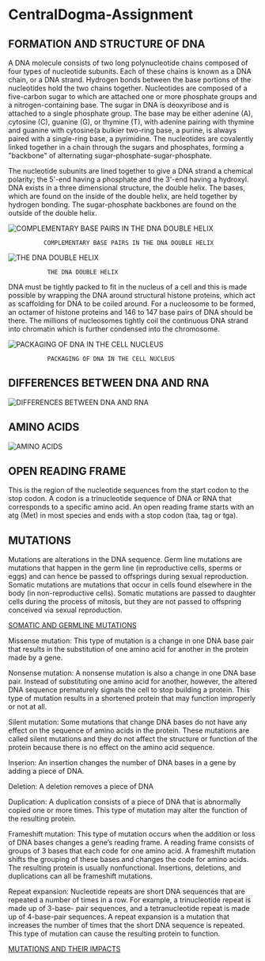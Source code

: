 # CentralDogma-Assignment

## FORMATION AND STRUCTURE OF DNA

A DNA molecule consists of two long polynucleotide chains composed of four types of nucleotide subunits. 
Each of these chains is known as a DNA chain, or a DNA strand. Hydrogen bonds between the base portions of the 
nucleotides hold the two chains together.
Nucleotides are composed of a five-carbon sugar to which are attached one or more phosphate groups and a nitrogen-containing base.
The sugar in DNA is deoxyribose and is attached to a single phosphate group. The base may be either adenine (A), cytosine (C), guanine (G), 
or thymine (T), with adenine pairing with thymine and guanine with cytosine(a bulkier two-ring base, a purine, is always paired with a single-ring base,
a pyrimidine. The nucleotides are covalently linked together in a chain through the sugars and phosphates, forming a "backbone" of alternating 
sugar-phosphate-sugar-phosphate.

The nucleotide subunits are lined together to give a DNA strand a chemical polarity; the 5'-end having a phosphate and the 3'-end having a hydroxyl.
DNA exists in a three dimensional structure, the double helix. The bases, which are found on the inside of the double helix, are held together
by hydrogen bonding. The sugar-phosphate backbones are found on the outside of the double helix.

![COMPLEMENTARY BASE PAIRS IN THE DNA DOUBLE HELIX](https://www.ncbi.nlm.nih.gov/books/NBK26821/bin/ch4f4.jpg)

              COMPLEMENTARY BASE PAIRS IN THE DNA DOUBLE HELIX
              
![THE DNA DOUBLE HELIX](https://www.ncbi.nlm.nih.gov/books/NBK26821/bin/ch4f5.jpg)

               THE DNA DOUBLE HELIX


DNA must be tightly packed to fit in the nucleus of a cell and this is made possible by wrapping the DNA around structural histone proteins,
which act as scaffolding for DNA to be coiled around. For a nucleosome to be formed, an octamer of histone proteins and 146 to 147 base pairs of DNA
should be there. The millions of nucleosomes tightly coil the continuous DNA strand into chromatin which is further condensed into the chromosome.

![PACKAGING OF DNA IN THE CELL NUCLEUS](https://media.istockphoto.com/vectors/chromation-biological-diagram-vector-illustration-vector-id1205309579)

               PACKAGING OF DNA IN THE CELL NUCLEUS
               
## DIFFERENCES BETWEEN DNA AND RNA

![DIFFERENCES BETWEEN DNA AND RNA](https://cdn3.edurev.in/ApplicationImages/Temp/1582304_5ef787ad-7de4-4d26-949f-0b9f6e9cc8a7_lg.png)

## AMINO ACIDS

![AMINO ACIDS](https://media.cheggcdn.com/media/266/2660bd0e-4682-4ad1-b6e3-78f26fe59289/phpDQnsuc.png)

## OPEN READING FRAME

This is the region of the nucleotide sequences from the start codon to the stop codon. A codon is a trinucleotide sequence of DNA or RNA 
that corresponds to a specific amino acid.  An open reading frame starts with an atg (Met) in most species and ends with a stop codon (taa, tag or tga). 

## MUTATIONS

Mutations are alterations in the DNA sequence. Germ line mutations are mutations that happen in the germ line (in reproductive cells, sperms or eggs)
and can hence be passed to offsprings during sexual reproduction.
Somatic mutations are mutations that occur in cells found elsewhere in the body (in non-reproductive cells). Somatic mutations are passed to daughter cells during the process of mitosis, 
but they are not passed to offspring conceived via sexual reproduction.

[SOMATIC AND GERMLINE MUTATIONS](https://www.nature.com/scitable/content/ne0000/ne0000/ne0000/ne0000/118575917/42686_85.jpg)



Missense mutation: This type of mutation is a change in one DNA base pair that results in the substitution of one amino acid for another in the protein made by a gene.

Nonsense mutation: A nonsense mutation is also a change in one DNA base pair. Instead of substituting one amino acid for another, however, the altered DNA sequence prematurely signals the cell to stop building a protein. This type of mutation results in a shortened protein that may function improperly or not at all.

Silent mutation: Some mutations that change DNA bases do not have any effect on the sequence of amino acids in the protein. These mutations are called silent mutations and they do not affect the structure or function of the protein because there is no effect on the amino acid sequence.

Inserion: An insertion changes the number of DNA bases in a gene by adding a piece of DNA.

Deletion: A deletion removes a piece of DNA

Duplication: A duplication consists of a piece of DNA that is abnormally copied one or more times. This type of mutation may alter the function of the resulting protein.

Frameshift mutation: This type of mutation occurs when the addition or loss of DNA bases changes a gene’s reading frame. A reading frame consists of groups of 3 bases that each code for one amino acid. A frameshift mutation shifts the grouping of these bases and changes the code for amino acids. The resulting protein is usually nonfunctional. Insertions, deletions, and duplications can all be frameshift mutations.

Repeat expansion: Nucleotide repeats are short DNA sequences that are repeated a number of times in a row. For example, a trinucleotide repeat is made up of 3-base- pair sequences, and a tetranucleotide repeat is made up of 4-base-pair sequences. A repeat expansion is a mutation that increases the number of times that the short DNA sequence is repeated. This type of mutation can cause the resulting protein to function.

[MUTATIONS AND THEIR IMPACTS](https://www.nature.com/scitable/topicpage/genetic-mutation-441/)
